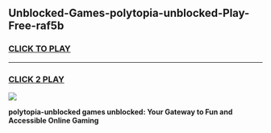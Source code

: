 
## Unblocked-Games-polytopia-unblocked-Play-Free-raf5b
<h3>
<a href="https://premium76.site?title=polytopia-unblocked&ref=23A">CLICK TO PLAY</a></h3>
<hr>

<h3>
<a href="https://premium76.site?title=polytopia-unblocked&ref=23A">CLICK 2 PLAY</a>
  
</h3>

<a href="https://premium76.site?title=polytopia-unblocked&ref=23A"><img src="https://clearcache.store/games.png"></a>


**polytopia-unblocked games unblocked: Your Gateway to Fun and Accessible Online Gaming**
